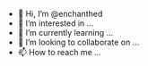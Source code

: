 - 👋 Hi, I’m @enchanthed
- 👀 I’m interested in ...
- 🌱 I’m currently learning ...
- 💞️ I’m looking to collaborate on ...
- 📫 How to reach me ...

<!---
enchanthed/enchanthed is a ✨ special ✨ repository because its `README.md` (this file) appears on your GitHub profile.
You can click the Preview link to take a look at your changes.
--->
